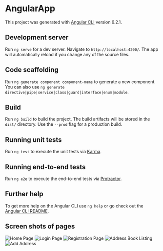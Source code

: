 # AngularApp

This project was generated with [Angular CLI](https://github.com/angular/angular-cli) version 6.2.1.

## Development server

Run `ng serve` for a dev server. Navigate to `http://localhost:4200/`. The app will automatically reload if you change any of the source files.

## Code scaffolding

Run `ng generate component component-name` to generate a new component. You can also use `ng generate directive|pipe|service|class|guard|interface|enum|module`.

## Build

Run `ng build` to build the project. The build artifacts will be stored in the `dist/` directory. Use the `--prod` flag for a production build.

## Running unit tests

Run `ng test` to execute the unit tests via [Karma](https://karma-runner.github.io).

## Running end-to-end tests

Run `ng e2e` to execute the end-to-end tests via [Protractor](http://www.protractortest.org/).

## Further help

To get more help on the Angular CLI use `ng help` or go check out the [Angular CLI README](https://github.com/angular/angular-cli/blob/master/README.md).


## Screen shots of pages

![Home Page](http://differenzuat.com/angular-images/home-page.png)
![Login Page](http://differenzuat.com/angular-images/login-page.png)
![Registration Page](http://differenzuat.com/angular-images/registration-page.png)
![Address Book Listing](http://differenzuat.com/angular-images/address-list.png)
![Add Address](http://differenzuat.com/angular-images/add-address.png)